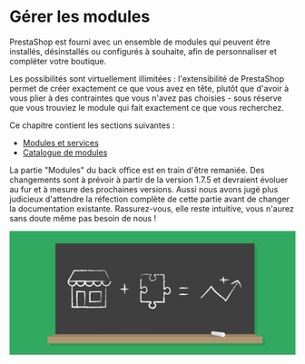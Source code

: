 # Gérer les modules

PrestaShop est fourni avec un ensemble de modules qui peuvent être installés, désinstallés ou configurés à souhaite, afin de personnaliser et compléter votre boutique.

Les possibilités sont virtuellement illimitées : l'extensibilité de PrestaShop permet de créer exactement ce que vous avez en tête, plutôt que d'avoir à vous plier à des contraintes que vous n'avez pas choisies - sous réserve que vous trouviez le module qui fait exactement ce que vous recherchez.

Ce chapitre contient les sections suivantes :

* [Modules et services](modules-et-services/)
* [Catalogue de modules](catalogue-de-modules.md)

La partie "Modules" du back office est en train d'être remaniée. Des changements sont à prévoir à partir de la version 1.7.5 et devraient évoluer au fur et à mesure des prochaines versions. Aussi nous avons jugé plus judicieux d'attendre la réfection complète de cette partie avant de changer la documentation existante. Rassurez-vous, elle reste intuitive, vous n'aurez sans doute même pas besoin de nous !

![](../../../.gitbook/assets/51839886.png)

